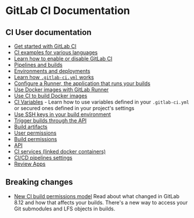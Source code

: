 # GitLab CI Documentation

## CI User documentation

- [Get started with GitLab CI](quick_start/README.md)
- [CI examples for various languages](examples/README.md)
- [Learn how to enable or disable GitLab CI](enable_or_disable_ci.md)
- [Pipelines and builds](pipelines.md)
- [Environments and deployments](environments.md)
- [Learn how `.gitlab-ci.yml` works](yaml/README.md)
- [Configure a Runner, the application that runs your builds](runners/README.md)
- [Use Docker images with GitLab Runner](docker/using_docker_images.md)
- [Use CI to build Docker images](docker/using_docker_build.md)
- [CI Variables](variables/README.md) - Learn how to use variables defined in
  your `.gitlab-ci.yml` or secured ones defined in your project's settings
- [Use SSH keys in your build environment](ssh_keys/README.md)
- [Trigger builds through the API](triggers/README.md)
- [Build artifacts](../user/project/builds/artifacts.md)
- [User permissions](../user/permissions.md#gitlab-ci)
- [Build permissions](../user/permissions.md#build-permissions)
- [API](../api/ci/README.md)
- [CI services (linked docker containers)](services/README.md)
- [CI/CD pipelines settings](../user/project/pipelines/settings.md)
- [Review Apps](review_apps/index.md)

## Breaking changes

- [New CI build permissions model](../user/project/new_ci_build_permissions_model.md)
  Read about what changed in GitLab 8.12 and how that affects your builds.
  There's a new way to access your Git submodules and LFS objects in builds.
